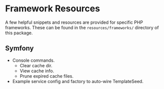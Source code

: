# Framework Resources

A few helpful snippets and resources are provided for specific PHP frameworks. These can be found in the `resources/frameworks/` directory of this package.

## Symfony

  - Console commands.
    - Clear cache dir.
    - View cache info.
    - Prune expired cache files.
  - Example service config and factory to auto-wire TemplateSeed.
